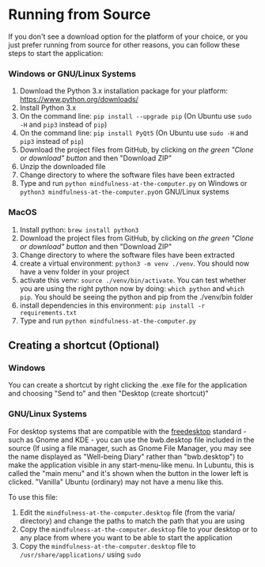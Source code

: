 
# Running from Source

If you don't see a download option for the platform of your choice, or you just prefer running from source for other reasons, you can follow these steps to start the application:

### Windows or GNU/Linux Systems
1. Download the Python 3.x installation package for your platform: https://www.python.org/downloads/
2. Install Python 3.x
3. On the command line: `pip install --upgrade pip` (On Ubuntu use `sudo -H` and `pip3` instead of `pip`)
4. On the command line: `pip install PyQt5` (On Ubuntu use `sudo -H` and `pip3` instead of `pip`)
5. Download the project files from GitHub, by clicking on *the green "Clone or download" button* and then "Download ZIP"
6. Unzip the downloaded file
7. Change directory to where the software files have been extracted
8. Type and run `python mindfulness-at-the-computer.py` on Windows or `python3 mindfulness-at-the-computer.py`on GNU/Linux systems

### MacOS
1. Install python: `brew install python3`
2. Download the project files from GitHub, by clicking on *the green "Clone or download" button* and then "Download ZIP"
3. Change directory to where the software files have been extracted
4. create a virtual environment: `python3 -m venv ./venv`. You should now have a venv folder in your project
5. activate this venv: `source ./venv/bin/activate`. You can test whether you are using the right python now by doing: 
`which python` and `which pip`. You should be seeing the python and pip from the ./venv/bin folder
6. install dependencies in this environment: `pip install -r requirements.txt`
8. Type and run `python mindfulness-at-the-computer.py`

## Creating a shortcut (Optional)

### Windows

You can create a shortcut by right clicking the .exe file for the application and choosing "Send to" and then "Desktop (create shortcut)"

### GNU/Linux Systems

For desktop systems that are compatible with the [freedesktop](https://www.freedesktop.org/) standard - such as Gnome and KDE - you can use the bwb.desktop file included in the source (If using a file manager, such as Gnome File Manager, you may see the name displayed as "Well-being Diary" rather than "bwb.desktop") to make the application visible in any start-menu-like menu. In Lubuntu, this is called the "main menu" and it's shown when the button in the lower left is clicked. "Vanilla" Ubuntu (ordinary) may not have a menu like this.

To use this file:

1. Edit the `mindfulness-at-the-computer.desktop` file (from the varia/ directory) and change the paths to match the path that you are using
2. Copy the `mindfulness-at-the-computer.desktop` file to your desktop or to any place from where you want to be able to start the application
3. Copy the `mindfulness-at-the-computer.desktop` file to `/usr/share/applications/` using `sudo`
